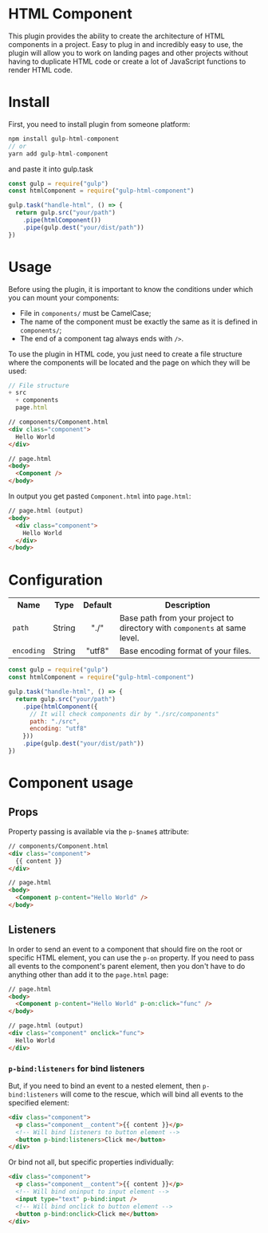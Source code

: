 # HTML Component

This plugin provides the ability to create the architecture of HTML components in a project. Easy to plug in and incredibly easy to use, the plugin will allow you to work on landing pages and other projects without having to duplicate HTML code or create a lot of JavaScript functions to render HTML code.

# Install

First, you need to install plugin from someone platform:

```javascript
npm install gulp-html-component
// or
yarn add gulp-html-component
```

and paste it into gulp.task

```javascript
const gulp = require("gulp")
const htmlComponent = require("gulp-html-component")

gulp.task("handle-html", () => {
  return gulp.src("your/path")
    .pipe(htmlComponent())
    .pipe(gulp.dest("your/dist/path"))
})
```

# Usage

Before using the plugin, it is important to know the conditions under which you can mount your components:

- File in `components/` must be CamelCase;
- The name of the component must be exactly the same as it is defined in `components/`;
- The end of a component tag always ends with `/>`.

To use the plugin in HTML code, you just need to create a file structure where the components will be located and the page on which they will be used:

```javascript
// File structure
+ src
  + components
  page.html
```

```html
// components/Component.html
<div class="component">
  Hello World
</div>

// page.html
<body>
  <Component />
</body>
```

In output you get pasted `Component.html` into `page.html`:

```html
// page.html (output)
<body>
  <div class="component">
    Hello World
  </div>
</body>
```

# Configuration

<table>
  <tr>
    <th>Name</th>
    <th>Type</th>
    <th>Default</th>
    <th>Description</th>
  </tr>
  <tr>
    <td><code>path</code></td>
    <td>String</td>
    <td align="center">"./"</td>
    <td>Base path from your project to directory with <code>components</code> at same level.</td>
  </tr>
  <tr>
    <td><code>encoding</code></td>
    <td>String</td>
    <td align="center">"utf8"</td>
    <td>Base encoding format of your files.</td>
  </tr>
</table>

```javascript
const gulp = require("gulp")
const htmlComponent = require("gulp-html-component")

gulp.task("handle-html", () => {
  return gulp.src("your/path")
    .pipe(htmlComponent({
      // It will check components dir by "./src/components"
      path: "./src",
      encoding: "utf8"
    }))
    .pipe(gulp.dest("your/dist/path"))
})
```

# Component usage

## Props

Property passing is available via the `p-$name$` attribute:

```html
// components/Component.html
<div class="component">
  {{ content }}
</div>

// page.html
<body>
  <Component p-content="Hello World" />
</body>
```

## Listeners

In order to send an event to a component that should fire on the root or specific HTML element, you can use the `p-on` property. If you need to pass all events to the component's parent element, then you don't have to do anything other than add it to the `page.html` page:

```html
// page.html
<body>
  <Component p-content="Hello World" p-on:click="func" />
</body>

// page.html (output)
<div class="component" onclick="func">
  Hello World
</div>
```

### `p-bind:listeners` for bind listeners

But, if you need to bind an event to a nested element, then `p-bind:listeners` will come to the rescue, which will bind all events to the specified element:

```html
<div class="component">
  <p class="component__content">{{ content }}</p>
  <!-- Will bind listeners to button element -->
  <button p-bind:listeners>Click me</button>
</div>
```

Or bind not all, but specific properties individually:

```html
<div class="component">
  <p class="component__content">{{ content }}</p>
  <!-- Will bind oninput to input element -->
  <input type="text" p-bind:input />
  <!-- Will bind onclick to button element -->
  <button p-bind:onclick>Click me</button>
</div>
```

